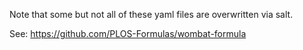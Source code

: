 Note that some but not all of these yaml files are overwritten via salt.

See: https://github.com/PLOS-Formulas/wombat-formula